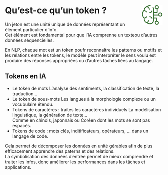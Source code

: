 # **Qu’est-ce qu’un token ?**<a href="../../../"><img src="https://github.com/MiKL5/BI/raw/master/assets/bi.svg" alt="Les intelligences artificielles" align="right" height="64px"></a>
Un jeton est une unité unique de données représentant un élément particulier d’info.  
Cet élément est fondamental pour que l’IA comprenne un texteou d’autres données séquencielles.

En NLP, chaque mot est un token poufr reconnaître les patterns ou motifs et les relations entre les tokens, le modèle peut interpréter le sens voulu est produire des réponses appropriées ou d’autres tâches liées au langage.
## **Tokens en IA**
* Le token de mots
  L’analyse des sentiments, la classification de texte, la traduction…
* Le token de sous-mots
  Les langues à la morphologie complexe ou un vocubulaire étendu.
* Tokens de caractères : traites les caractères individuels
  La modélisation linguistique, la génération de texte…  
  Comme en chinois, japonnais ou Coréen dont les mots se sont pas espacés.
* Tokens de code : mots clés, inditificateurs, opérateurs, … dans un langage de code.

Cela permet de décomposer les données en unité gérables afin de plus efficacement apprendre des paterns et des relations.  
La symbolisation des données d’entrée permet de mieux comprendre et traiter les infos, donc améliorer les performances dans les tâches et applications.